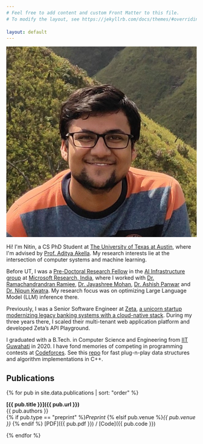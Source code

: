 ```yaml
---
# Feel free to add content and custom Front Matter to this file.
# To modify the layout, see https://jekyllrb.com/docs/themes/#overriding-theme-defaults

layout: default
---
```


<img class="profile-picture" src="assets/profile_picture.jpg">

Hi! I'm Nitin, a CS PhD Student at [The University of Texas at Austin](https://www.utexas.edu/), where I'm advised by [Prof. Aditya Akella](https://www.cs.utexas.edu/~akella/index.html). My research interests lie at the intersection of computer systems and machine learning.

Before UT, I was a [Pre-Doctoral Research Fellow](https://www.microsoft.com/en-us/research/people/t-nitinkedia/) in the [AI Infrastructure group](https://www.microsoft.com/en-us/research/project/ai-infrastructure/) at [Microsoft Research, India](https://www.microsoft.com/en-us/research/lab/microsoft-research-india/), where I worked with [Dr. Ramachandrandran Ramjee](https://www.microsoft.com/en-us/research/people/ramjee/), [Dr. Jayashree Mohan](https://www.microsoft.com/en-us/research/people/jamohan/), [Dr. Ashish Panwar](https://www.microsoft.com/en-us/research/people/ashishpanwar/) and [Dr. Nipun Kwatra](https://www.microsoft.com/en-us/research/people/nkwatra/). My research focus was on optimizing Large Language Model (LLM) inference there.

Previously, I was a Senior Software Engineer at [Zeta](https://zeta.tech), [a unicorn startup modernizing legacy banking systems with a cloud-native stack](https://aws.amazon.com/solutions/case-studies/zeta-amazon-eks/). During my three years there, I scaled their multi-tenant web application platform and developed Zeta’s API Playground.

I graduated with a B.Tech. in Computer Science and Engineering from [IIT Guwahati](https://iitg.ac.in/) in 2020. I have fond memories of competing in programming contests at [Codeforces](https://codeforces.com/profile/nk7). See this [repo](https://github.com/nitinkedia7/competitive-coding) for fast plug-n-play data structures and algorithm implementations in C++.


## Publications
{% for pub in site.data.publications | sort: "order" %}

**[{{ pub.title }}]({{ pub.url }})**  
{{ pub.authors }}  
{% if pub.type == "preprint" %}_Preprint_  {% elsif pub.venue %}*{{ pub.venue }}*  {% endif %}
[PDF]({{ pub.pdf }}) / [Code]({{ pub.code }})

{% endfor %}
